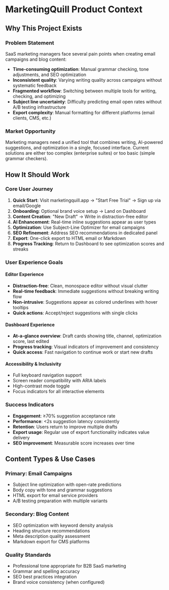 # MarketingQuill Product Context

## Why This Project Exists

### Problem Statement
SaaS marketing managers face several pain points when creating email campaigns and blog content:
- **Time-consuming optimization**: Manual grammar checking, tone adjustments, and SEO optimization
- **Inconsistent quality**: Varying writing quality across campaigns without systematic feedback
- **Fragmented workflow**: Switching between multiple tools for writing, checking, and optimizing
- **Subject line uncertainty**: Difficulty predicting email open rates without A/B testing infrastructure
- **Export complexity**: Manual formatting for different platforms (email clients, CMS, etc.)

### Market Opportunity
Marketing managers need a unified tool that combines writing, AI-powered suggestions, and optimization in a single, focused interface. Current solutions are either too complex (enterprise suites) or too basic (simple grammar checkers).

## How It Should Work

### Core User Journey
1. **Quick Start**: Visit marketingquill.app → "Start Free Trial" → Sign up via email/Google
2. **Onboarding**: Optional brand voice setup → Land on Dashboard
3. **Content Creation**: "New Draft" → Write in distraction-free editor
4. **AI Enhancement**: Real-time inline suggestions appear as user types
5. **Optimization**: Use Subject-Line Optimizer for email campaigns
6. **SEO Refinement**: Address SEO recommendations in dedicated panel
7. **Export**: One-click export to HTML email or Markdown
8. **Progress Tracking**: Return to Dashboard to see optimization scores and streaks

### User Experience Goals

#### Editor Experience
- **Distraction-free**: Clean, monospace editor without visual clutter
- **Real-time feedback**: Immediate suggestions without breaking writing flow
- **Non-intrusive**: Suggestions appear as colored underlines with hover tooltips
- **Quick actions**: Accept/reject suggestions with single clicks

#### Dashboard Experience
- **At-a-glance overview**: Draft cards showing title, channel, optimization score, last edited
- **Progress tracking**: Visual indicators of improvement and consistency
- **Quick access**: Fast navigation to continue work or start new drafts

#### Accessibility & Inclusivity
- Full keyboard navigation support
- Screen reader compatibility with ARIA labels
- High-contrast mode toggle
- Focus indicators for all interactive elements

### Success Indicators
- **Engagement**: ≥70% suggestion acceptance rate
- **Performance**: <2s suggestion latency consistently
- **Retention**: Users return to improve multiple drafts
- **Export usage**: Regular use of export functionality indicates value delivery
- **SEO improvement**: Measurable score increases over time

## Content Types & Use Cases

### Primary: Email Campaigns
- Subject line optimization with open-rate predictions
- Body copy with tone and grammar suggestions
- HTML export for email service providers
- A/B testing preparation with multiple variants

### Secondary: Blog Content
- SEO optimization with keyword density analysis
- Heading structure recommendations
- Meta description quality assessment
- Markdown export for CMS platforms

### Quality Standards
- Professional tone appropriate for B2B SaaS marketing
- Grammar and spelling accuracy
- SEO best practices integration
- Brand voice consistency (when configured) 
